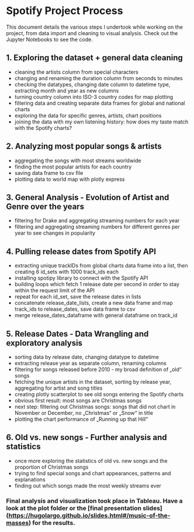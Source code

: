 # Spotify Project Process

This document details the various steps I undertook while working on the project, from data import and cleaning to visual analysis. Check out the Jupyter Notebooks to see the code.

## 1. Exploring the dataset + general data cleaning

- cleaning the artists column from special characters
- changing and renaming the duration column from seconds to minutes
- checking the datatypes, changing date column to datetime type, extracting month and year as new columns
- turning country column into ISO-3 country codes for map plotting
- filtering data and creating separate data frames for global and national charts
- exploring the data for specific genres, artists, chart positions
- joining the data with my own listening history: how does my taste match with the Spotify charts?

## 2. Analyzing most popular songs & artists

- aggregating the songs with most streams worldwide
- finding the most popular artists for each country
- saving data frame to csv file
- plotting data to world map with plotly express


## 3. General Analysis - Evolution of Artist and Genre over the years

- filtering for Drake and aggregating streaming numbers for each year
- filtering and aggregating streaming numbers for different genres per year to see changes in popularity


## 4. Pulling release dates from Spotify API

- extracting unique trackIDs from global charts data frame into a list, then creating 6 id_sets with 1000 track_ids each
- installing spotipy library to connect with the Spotify API
- building loops which fetch 1 release date per second in order to stay within the request limit of the API
- repeat for each id_set, save the release dates in lists
- concatenate release_date_lists, create a new data frame and map track_ids to release_dates, save data frame to csv
- merge release_dates_dataframe with general dataframe on track_id


## 5. Release Dates - Data Wrangling and exploratory analysis

- sorting data by release date, changing datatype to datetime 
- extracting release year as separate column, renaming columns
- filtering for songs released before 2010 - my broad definition of „old“ songs
- fetching the unique artists in the dataset, sorting by release year, aggregating for artist and song titles
- creating plotly scatterplot to see old songs entering the Spotify charts
- obvious first result: most songs are Christmas songs
- next step: filtering out Christmas songs: songs that did not chart in November or December, no „Christmas“ or „Snow“ in title
- plotting the chart performance of „Running up that Hill“


## 6. Old vs. new songs - Further analysis and statistics

- once more exploring the statistics of old vs. new songs and the proportion of Christmas songs
- trying to find special songs and chart appearances, patterns and explanations
- finding out which songs made the most weekly streams ever


### Final analysis and visualization took place in Tableau. Have a look at the plot folder or the [final presentation slides] (https://hugolargo.github.io/slides.html#/music-of-the-masses) for the results.